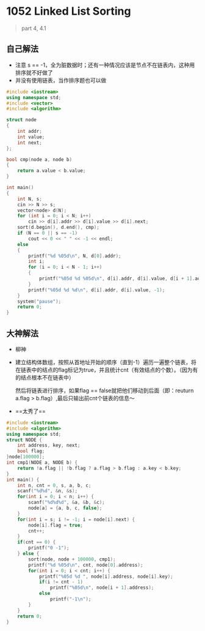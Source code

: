 # 1052 Linked List Sorting

> part 4, 4.1



## 自己解法

- 注意 s == -1，全为脏数据时；还有一种情况应该是节点不在链表内，这种用排序就不好做了
- 并没有使用链表，当作排序题也可以做

```c++
#include <iostream>
using namespace std;
#include <vector>
#include <algorithm>

struct node
{
    int addr;
    int value;
    int next;
};

bool cmp(node a, node b)
{
    return a.value < b.value;
}

int main()
{
    int N, s;
    cin >> N >> s;
    vector<node> d(N);
    for (int i = 0; i < N; i++)
        cin >> d[i].addr >> d[i].value >> d[i].next;
    sort(d.begin(), d.end(), cmp);
    if (N == 0 || s == -1)
        cout << 0 << " " << -1 << endl;
    else
    {
        printf("%d %05d\n", N, d[0].addr);
        int i;
        for (i = 0; i < N - 1; i++)
        {
            printf("%05d %d %05d\n", d[i].addr, d[i].value, d[i + 1].addr);
        }
        printf("%05d %d %d\n", d[i].addr, d[i].value, -1);
    }
    system("pause");
    return 0;
}
```



## 大神解法

- 柳神

- 建立结构体数组，按照从首地址开始的顺序（直到-1）遍历一遍整个链表，将在链表中的结点的flag标记为true，并且统计cnt（有效结点的个数）。（因为有的结点根本不在链表中）

  然后将链表进行排序，如果flag == false就把他们移动到后面（即：reuturn a.flag > b.flag）,最后只输出前cnt个链表的信息～

- ==太秀了==

```c++
#include <iostream>
#include <algorithm>
using namespace std;
struct NODE {
    int address, key, next;
    bool flag;
}node[100000];
int cmp1(NODE a, NODE b) {
    return !a.flag || !b.flag ? a.flag > b.flag : a.key < b.key;
}
int main() {
    int n, cnt = 0, s, a, b, c;
    scanf("%d%d", &n, &s);
    for(int i = 0; i < n; i++) {
        scanf("%d%d%d", &a, &b, &c);
        node[a] = {a, b, c, false};
    }
    for(int i = s; i != -1; i = node[i].next) {
        node[i].flag = true;
        cnt++;
    }
    if(cnt == 0) {
        printf("0 -1");
    } else {
        sort(node, node + 100000, cmp1);
        printf("%d %05d\n", cnt, node[0].address);
        for(int i = 0; i < cnt; i++) {
            printf("%05d %d ", node[i].address, node[i].key);
            if(i != cnt - 1)
                printf("%05d\n", node[i + 1].address);
            else
                printf("-1\n");
        }
    }
    return 0;
}
```

